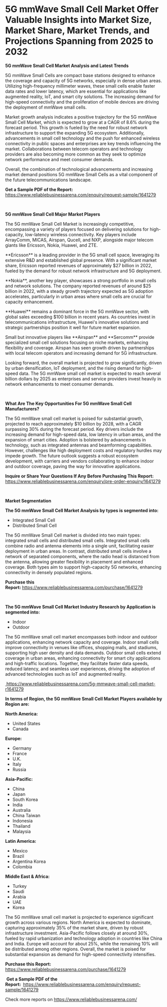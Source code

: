 <p><h1>5G mmWave Small Cell Market Offer Valuable Insights into Market Size, Market Share, Market Trends, and Projections Spanning from 2025 to 2032</h1></p><p><strong>5G mmWave Small Cell Market Analysis and Latest Trends</strong></p>
<p><p>5G mmWave Small Cells are compact base stations designed to enhance the coverage and capacity of 5G networks, especially in dense urban areas. Utilizing high-frequency millimeter waves, these small cells enable faster data rates and lower latency, which are essential for applications like augmented reality, IoT, and smart city solutions. The increasing demand for high-speed connectivity and the proliferation of mobile devices are driving the deployment of mmWave small cells.</p><p>Market growth analysis indicates a positive trajectory for the 5G mmWave Small Cell Market, which is expected to grow at a CAGR of 8.6% during the forecast period. This growth is fueled by the need for robust network infrastructure to support the expanding 5G ecosystem. Additionally, advancements in small cell technology and the push for enhanced wireless connectivity in public spaces and enterprises are key trends influencing the market. Collaborations between telecom operators and technology providers are also becoming more common as they seek to optimize network performance and meet consumer demands.</p><p>Overall, the combination of technological advancements and increasing market demand positions 5G mmWave Small Cells as a vital component of the future telecommunications landscape.</p></p>
<p><strong>Get a Sample PDF of the Report:&nbsp;</strong> <a href="https://www.reliablebusinessarena.com/enquiry/request-sample/1641279?utm_campaign=2285&utm_medium=2&utm_source=Github&utm_content=ia&utm_term=22022025&utm_id=5g-mmwave-small-cell">https://www.reliablebusinessarena.com/enquiry/request-sample/1641279</a></p>
<p>&nbsp;</p>
<p><strong>5G mmWave Small Cell Major Market Players</strong></p>
<p><p>The 5G mmWave Small Cell Market is increasingly competitive, encompassing a variety of players focused on delivering solutions for high-capacity, low-latency wireless connectivity. Key players include ArrayComm, MICAS, Airspan, Qucell, and NXP, alongside major telecom giants like Ericsson, Nokia, Huawei, and ZTE.</p><p>**Ericsson** is a leading provider in the 5G small cell space, leveraging its extensive R&D and established global presence. With a significant market share, Ericsson reported revenues of approximately $27 billion in 2022, fueled by the demand for robust network infrastructure and 5G deployment.</p><p>**Nokia**, another key player, showcases a strong portfolio in small cells and network solutions. The company reported revenues of around $25 billion in 2022, with a steady growth trajectory expected as 5G adoption accelerates, particularly in urban areas where small cells are crucial for capacity enhancement.</p><p>**Huawei** remains a dominant force in the 5G mmWave sector, with global sales exceeding $100 billion in recent years. As countries invest in telecommunications infrastructure, Huawei's innovative solutions and strategic partnerships position it well for future market expansion.</p><p>Small but innovative players like **Airspan** and **Sercomm** provide specialized small cell solutions focusing on niche markets, enhancing flexibility and coverage. Airspan has seen growth driven by partnerships with local telecom operators and increasing demand for 5G infrastructure.</p><p>Looking forward, the overall market is projected to grow significantly, driven by urban densification, IoT deployment, and the rising demand for high-speed data. The 5G mmWave small cell market is expected to reach several billion dollars by 2025 as enterprises and service providers invest heavily in network enhancements to meet consumer demands.</p></p>
<p>&nbsp;</p>
<p><strong>What Are The Key Opportunities For 5G mmWave Small Cell Manufacturers?</strong></p>
<p><p>The 5G mmWave small cell market is poised for substantial growth, projected to reach approximately $10 billion by 2028, with a CAGR surpassing 30% during the forecast period. Key drivers include the increasing demand for high-speed data, low latency in urban areas, and the expansion of smart cities. Adoption is bolstered by advancements in technology, such as integrated antennas and beamforming capabilities. However, challenges like high deployment costs and regulatory hurdles may impede growth. The future outlook suggests a robust ecosystem development, with carriers and vendors collaborating to enhance indoor and outdoor coverage, paving the way for innovative applications.</p></p>
<p><strong>Inquire or Share Your Questions If Any Before Purchasing This Report:</strong> <a href="https://www.reliablebusinessarena.com/enquiry/pre-order-enquiry/1641279?utm_campaign=2285&utm_medium=2&utm_source=Github&utm_content=ia&utm_term=22022025&utm_id=5g-mmwave-small-cell">https://www.reliablebusinessarena.com/enquiry/pre-order-enquiry/1641279</a></p>
<p>&nbsp;</p>
<p><strong>Market Segmentation</strong></p>
<p><strong>The 5G mmWave Small Cell Market Analysis by types is segmented into:</strong></p>
<p><ul><li>Integrated Small Cell</li><li>Distributed Small Cell</li></ul></p>
<p><p>The 5G mmWave Small Cell market is divided into two main types: integrated small cells and distributed small cells. Integrated small cells combine radio and antenna elements into a single unit, facilitating easier deployment in urban areas. In contrast, distributed small cells involve a network of separated components, where the radio head is distanced from the antenna, allowing greater flexibility in placement and enhanced coverage. Both types aim to support high-capacity 5G networks, enhancing connectivity in densely populated regions.</p></p>
<p><strong>Purchase this Report:&nbsp;</strong><a href="https://www.reliablebusinessarena.com/purchase/1641279?utm_campaign=2285&utm_medium=2&utm_source=Github&utm_content=ia&utm_term=22022025&utm_id=5g-mmwave-small-cell">https://www.reliablebusinessarena.com/purchase/1641279</a></p>
<p>&nbsp;</p>
<p><strong>The 5G mmWave Small Cell Market Industry Research by Application is segmented into:</strong></p>
<p><ul><li>Indoor</li><li>Outdoor</li></ul></p>
<p><p>The 5G mmWave small cell market encompasses both indoor and outdoor applications, enhancing network capacity and coverage. Indoor small cells improve connectivity in venues like offices, shopping malls, and stadiums, supporting high user density and data demands. Outdoor small cells extend coverage in urban areas, enhancing connectivity for smart city applications and high-traffic locations. Together, they facilitate faster data speeds, reduced latency, and seamless user experiences, driving the adoption of advanced technologies such as IoT and augmented reality.</p></p>
<p><a href="https://www.reliablebusinessarena.com/5g-mmwave-small-cell-market-r1641279?utm_campaign=2285&utm_medium=2&utm_source=Github&utm_content=ia&utm_term=22022025&utm_id=5g-mmwave-small-cell">&nbsp;https://www.reliablebusinessarena.com/5g-mmwave-small-cell-market-r1641279</a></p>
<p><strong>In terms of Region, the 5G mmWave Small Cell Market Players available by Region are:</strong></p>
<p>
    <p> <strong> North America: </strong>
        <ul>
            <li>United States</li>
            <li>Canada</li>
        </ul>
        </p> 
    <p> <strong> Europe: </strong>
        <ul>
            <li>Germany</li>
            <li>France</li>
            <li>U.K.</li>
            <li>Italy</li>
            <li>Russia</li>
        </ul>
        </p> 
    <p> <strong> Asia-Pacific: </strong>
        <ul>
            <li>China</li>
            <li>Japan</li>
            <li>South Korea</li>
            <li>India</li>
            <li>Australia</li>
            <li>China Taiwan</li>
            <li>Indonesia</li>
            <li>Thailand</li>
            <li>Malaysia</li>
        </ul>
        </p> 
    <p> <strong> Latin America: </strong>
        <ul>
            <li>Mexico</li>
            <li>Brazil</li>
            <li>Argentina Korea</li>
            <li>Colombia</li>
        </ul>
        </p> 
    <p> <strong> Middle East & Africa: </strong>
        <ul>
            <li>Turkey</li>
            <li>Saudi</li>
            <li>Arabia</li>
            <li>UAE</li>
            <li>Korea</li>
        </ul>
    </p>
    </p>
<p><p>The 5G mmWave small cell market is projected to experience significant growth across various regions. North America is expected to dominate, capturing approximately 35% of the market share, driven by robust infrastructure investment. Asia-Pacific follows closely at around 30%, fueled by rapid urbanization and technology adoption in countries like China and India. Europe will account for about 25%, while the remaining 10% will be distributed among other regions. Overall, the market is poised for substantial expansion as demand for high-speed connectivity intensifies.</p></p>
<p><strong>Purchase this Report: </strong><a href="https://www.reliablebusinessarena.com/purchase/1641279?utm_campaign=2285&utm_medium=2&utm_source=Github&utm_content=ia&utm_term=22022025&utm_id=5g-mmwave-small-cell">https://www.reliablebusinessarena.com/purchase/1641279</a></p>
<p>&nbsp;<strong>Get a Sample PDF of the Report:&nbsp;&nbsp;</strong><a href="https://www.reliablebusinessarena.com/enquiry/request-sample/1641279?utm_campaign=2285&utm_medium=2&utm_source=Github&utm_content=ia&utm_term=22022025&utm_id=5g-mmwave-small-cell">https://www.reliablebusinessarena.com/enquiry/request-sample/1641279</a></p>
<p><strong></strong></p>
<p>Check more reports on <a href="https://www.reliablebusinessarena.com/?utm_campaign=2285&utm_medium=2&utm_source=Github&utm_content=ia&utm_term=22022025&utm_id=5g-mmwave-small-cell">https://www.reliablebusinessarena.com/</a></p>